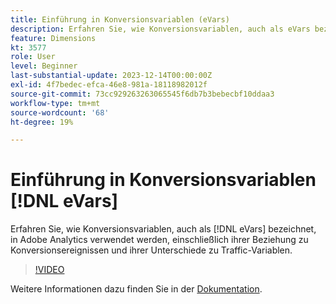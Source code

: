 ```yaml
---
title: Einführung in Konversionsvariablen (eVars)
description: Erfahren Sie, wie Konversionsvariablen, auch als eVars bezeichnet, in Adobe Analytics verwendet werden. Sie beziehen sich auch auf Konversionsereignisse und unterscheiden sich von Traffic-Variablen.
feature: Dimensions
kt: 3577
role: User
level: Beginner
last-substantial-update: 2023-12-14T00:00:00Z
exl-id: 4f7bedec-efca-46e8-981a-18118982012f
source-git-commit: 73cc929263263065545f6db7b3bebecbf10ddaa3
workflow-type: tm+mt
source-wordcount: '68'
ht-degree: 19%

---
```


# Einführung in Konversionsvariablen [!DNL eVars]

Erfahren Sie, wie Konversionsvariablen, auch als [!DNL eVars] bezeichnet, in Adobe Analytics verwendet werden, einschließlich ihrer Beziehung zu Konversionsereignissen und ihrer Unterschiede zu Traffic-Variablen.

>[!VIDEO](https://video.tv.adobe.com/v/3429018/?quality=12&learn=on&captions=ger)

Weitere Informationen dazu finden Sie in der [Dokumentation](https://experienceleague.adobe.com/docs/analytics/components/dimensions/evar.html?lang=de).
